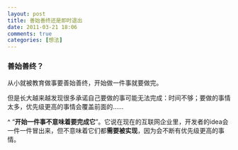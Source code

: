 ```yaml
---
layout: post
title: 善始善终还是即时退出
date: 2011-03-21 18:06
comments: true
categories: [想法]
---
```

<h3>善始善终？</h3>
从小就被教育做事要善始善终，开始做一件事就要做完。

但是长大越来越发现很多承诺自己要做的事可能无法完成：时间不够；要做的事情太多，优先级更高的事情会覆盖前面的……

^ “﻿<strong>开始一件事不意味着要完成它</strong>”。它说在现在的互联网企业里，开发者的idea会一件一件冒出来，但不意味着它们都<strong>需要被实现</strong>，因为会不断有优先级更高的事情。